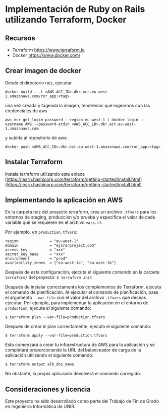 # Implementación de Ruby on Rails utilizando Terraform, Docker

## Recursos

  - Terraform https://www.terraform.io
  - Docker https://www.docker.com/

## Crear imagen de docker

Desde el directorio raíz, ejecutar 

`docker build . -t <AWS_ACC_ID>.dkr.ecr.eu-west-1.amazonaws.com/ror_app:<tag>`

una vez creada y tageada la imagen, tendremos que logearnos con las credenciales de aws

`aws ecr get-login-password --region eu-west-1 | docker login --username AWS --password-stdin <AWS_ACC_ID>.dkr.ecr.eu-west-1.amazonaws.com`

y subirla al repositorio de aws:

`docker push <AWS_ACC_ID>.dkr.ecr.eu-west-1.amazonaws.com/ror_app:<tag>`

## Instalar Terraform

Instala terraform utilizando este enlace [https://learn.hashicorp.com/terraform/getting-started/install.html](https://learn.hashicorp.com/terraform/getting-started/install.html)

## Implementando la aplicación en AWS

En la carpeta raíz del proyecto terraform, crea un archivo `.tfvars` para los entornos de staging, producción y/o prueba y especifica el valor de cada variable que se requieren en el archivo `vars.tf`.


Por ejemplo, en `production.tfvars`:

```
region              = "eu-west-1"
domain              = "ejsrorproject.com"
access_key          = "xxx"
secret_key_base     = "xxx"
environment         = "prod"
availability_zones  = ["eu-west-1a", "eu-west-1b"]
```

Después de esta configuración, ejecuta el siguiente comando en la carpeta `terraform/` del proyecto:
`$ terraform init`

Después de instalar correctamente los complementos de Terraform, ejecuta el comando de planificación. Al ejecutar el comando de planificación, pasa el argumento `--var-file` con el valor del archivo `.tfvars` que deseas ejecutar. Por ejemplo, para implementar la aplicación en el entorno de `production`, ejecuta el siguiente comando:

`$ terraform plan --var-file=production.tfvars`

Después de crear el plan correctamente, ejecuta el siguiente comando:

`$ terraform apply --var-file=production.tfvars`

Esto comenzará a crear tu infraestructura de AWS para la aplicación y se completará proporcionando la URL del balanceador de carga de la aplicación utilizando el siguiente comando:

`$ terraform output alb_dns_name`

No obstante, la propia aplicación devolverá el comando corregido.

## Consideraciones y licencia

Este proyecto ha sido desarrollado como parte del Trabajo de Fin de Grado en Ingeniería Informática de UNIR.
